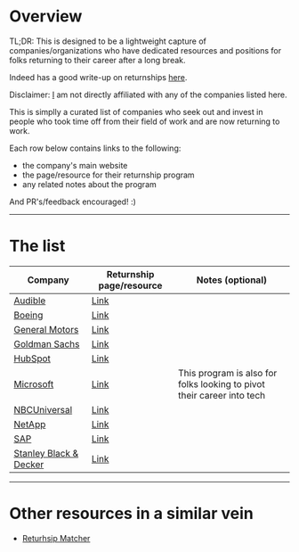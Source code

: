 # Overview

TL;DR: This is designed to be a lightweight capture of companies/organizations who have dedicated resources and positions for folks returning to their career after a long break.

Indeed has a good write-up on returnships [here](https://www.indeed.com/career-advice/finding-a-job/returnship).

Disclaimer: [I](https://github.com/pbarry25) am not directly affiliated with any of the companies listed here.

This is simplly a curated list of companies who seek out and invest in people who took time off from their field of work and are now returning to work.

Each row below contains links to the following:

* the company's main website
* the page/resource for their returnship program
* any related notes about the program

And PR's/feedback encouraged! :)

---

# The list

| Company | Returnship page/resource | Notes (optional) |
|---|---|---|
| [Audible](https://audible.com) | [Link](https://www.audiblecareers.com/returnship-program) | |
| [Boeing](https://boeing.com) | [Link](https://jobs.boeing.com/return-flight) | |
| [General Motors](https://gm.com) | [Link](https://search-careers.gm.com/en/teams/career-re-entry/) | |
| [Goldman Sachs](https://www.goldmansachs.com) | [Link](https://www.goldmansachs.com/careers/programs-for-professionals/returnship) | |
| [HubSpot](https://hubspot.com) | [Link](https://www.hubspot.com/returners-program) | |
| [Microsoft](https://microsoft.com) | [Link](https://leap.microsoft.com/en-US/) | This program is also for folks looking to pivot their career into tech |
| [NBCUniversal](https://www.nbcuniversal.com) | [Link](https://www.nbcunicareers.com/programs/operations-technology/act-two-returnship) | |
| [NetApp](https://netapp.com) | [Link](https://careers.netapp.com/relaunch) | |
| [SAP](https://sap.com) | [Link](https://jobs.sap.com/go/SAP-Returnship-Program/5365101/) | |
| [Stanley Black &amp; Decker](https://www.stanleyblackanddecker.com) | [Link](https://www.stanleyblackanddecker.com/careers/returner-program) | |

---

# Other resources in a similar vein

* [Returhsip Matcher](https://pathforward.org/returnships/)
